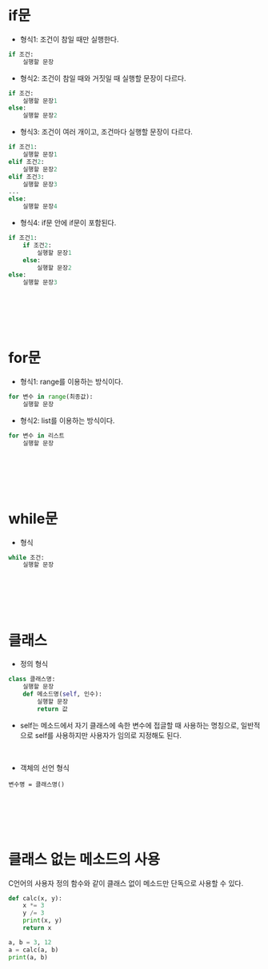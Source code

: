 # if문
- 형식1: 조건이 참일 때만 실행한다.

```python
if 조건:
    실행할 문장
```

- 형식2: 조건이 참일 때와 거짓일 때 실행할 문장이 다르다.

```python
if 조건:
    실행할 문장1
else:
    실행할 문장2
```

- 형식3: 조건이 여러 개이고, 조건마다 실행할 문장이 다르다.

```python
if 조건1:
    실행할 문장1
elif 조건2:
    실행할 문장2
elif 조건3:
    실행할 문장3
...
else:
    실행할 문장4
```

- 형식4: if문 안에 if문이 포함된다.

```python
if 조건1:
    if 조건2:
        실행할 문장1
    else:
        실행할 문장2
else:
    실행할 문장3
```

<br>
<br>
<br>
<br>

# for문
- 형식1: range를 이용하는 방식이다.

```python
for 변수 in range(최종값):
    실행할 문장
```

- 형식2: list를 이용하는 방식이다.

```python
for 변수 in 리스트
    실행할 문장
```

<br>
<br>
<br>
<br>

# while문
- 형식

```python
while 조건:
    실행할 문장
```

<br>
<br>
<br>
<br>

# 클래스
- 정의 형식

```python
class 클래스명:
    실행할 문장
    def 메소드명(self, 인수):
        실행할 문장
        return 값
```

- self는 메소드에서 자기 클래스에 속한 변수에 접글할 때 사용하는 명칭으로, 일반적으로 self를 사용하지만 사용자가 임의로 지정해도 된다.

<br>

- 객체의 선언 형식

```
변수명 = 클래스명()
```

<br>
<br>
<br>
<br>

# 클래스 없는 메소드의 사용
C언어의 사용자 정의 함수와 같이 클래스 없이 메소드만 단독으로 사용할 수 있다.

```python
def calc(x, y):
    x *= 3
    y /= 3
    print(x, y)
    return x

a, b = 3, 12
a = calc(a, b)
print(a, b)
```


